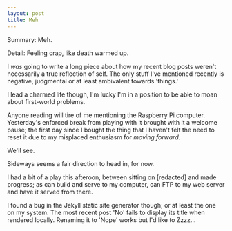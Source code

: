 ```yaml
---
layout: post
title: Meh
---
```


Summary: Meh.

Detail: Feeling crap, like death warmed up.

I *was* going to write a long piece about how my recent blog posts weren't necessarily a true reflection of self.  The only stuff I've mentioned recently is negative, judgmental or at least ambivalent towards 'things.'

I lead a charmed life though, I'm lucky I'm in a position to be able to moan about first-world problems. 

Anyone reading will tire of me mentioning the Raspberry Pi computer.  Yesterday's enforced break from playing with it brought with it a welcome pause; the first day since I bought the thing that I haven't felt the need to reset it due to my misplaced enthusiasm for *moving forward.*

We'll see.

Sideways seems a fair direction to head in, for now.

I had a bit of a play this afteroon, between sitting on [redacted] and made progress; as can build and serve to my computer, can FTP to my web server and have it served from there.

I found a bug in the Jekyll static site generator though; or at least the one on my system.  The most recent post 'No' fails to display its title when rendered locally.  Renaming it to 'Nope' works but I'd like to Zzzz… 
